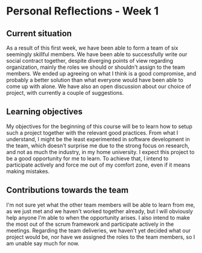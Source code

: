 # Personal Reflections - Week 1

## Current situation

As a result of this first week, we have been able to form a team of six seemingly skillful members.
We have been able to successfully write our social contract together, despite diverging points of view regarding organization, mainly the roles we should or shouldn't assign to the team members.
We ended up agreeing on what I think is a good compromise, and probably a better solution than what everyone would have been able to come up with alone.
We have also an open discussion about our choice of project, with currently a couple of suggestions.

## Learning objectives

My objectives for the beginning of this course will be to learn how to setup such a project together with the relevant good practices.
From what I understand, I might be the least experimented in software development in the team, which doesn't surprise me due to the strong focus on research, and not as much the industry, in my home university.
I expect this project to be a good opportunity for me to learn.
To achieve that, I intend to participate actively and force me out of my comfort zone, even if it means making mistakes.

## Contributions towards the team

I'm not sure yet what the other team members will be able to learn from me, as we just met and we haven't worked together already, but I will obviously help anyone I'm able to when the opportunity arises.
I also intend to make the most out of the scrum framework and participate actively in the meetings.
Regarding the team deliveries, we haven't yet decided what our project would be, nor have we assigned the roles to the team members, so I am unable say much for now.

